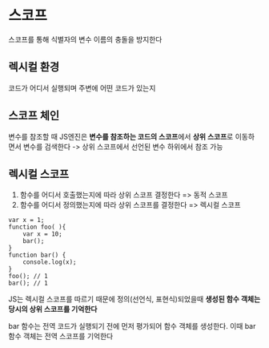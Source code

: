 # 스코프

스코프를 통해 식별자의 변수 이름의 충돌을 방지한다

## 렉시컬 환경

코드가 어디서 실행되며 주변에 어떤 코드가 있는지

## 스코프 체인

변수를 참조할 때 JS엔진은 **변수를 참조하는 코드의 스코프**에서 **상위 스코프**로 이동하면서 변수를 검색한다
-> 상위 스코프에서 선언된 변수 하위에서 참조 가능

## 렉시컬 스코프

1. 함수를 어디서 호출했는지에 따라 상위 스코프 결정한다 => 동적 스코프
2. 함수를 어디서 정의했는지에 따라 상위 스코프를 결정한다 => 렉시컬 스코프

```
var x = 1;
function foo( ){
    var x = 10;
    bar();
}
function bar() {
    console.log(x);
}
foo(); // 1
bar(); // 1
```

JS는 렉시컬 스코프를 따르기 때문에 정의(선언식, 표현식)되었을때 **생성된 함수 객체는 당시의 상위 스코프를 기억한다**

bar 함수는 전역 코드가 실행되기 전에 먼저 평가되어 함수 객체를 생성한다. 이때 bar함수 객체는 전역 스코프를 기억한다
